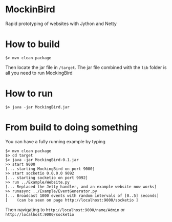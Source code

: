 # MockinBird
Rapid prototyping of websites with Jython and Netty

# How to build
```
$> mvn clean package
```
Then locate the jar file in `/target`. The jar file combined with the `lib` folder is all you need to run MockingBird

# How to run
```
$> java -jar MockingBird.jar
```

# From build to doing something
You can have a fully running example by typing
```
$> mvn clean package
$> cd target
$> java -jar MockingBird-0.1.jar
>> start 9000
[... starting MockingBird on port 9000]
>> start socketio 0.0.0.0 9092
[... starting socketio on port 9092]
>> run ../Example/Website.py
[... Replaced the Jetty handler, and an example website now works]
>> runasync ../Example/EventGenerator.py
[... Broadcast 1000 events with random intervals of [0..5] seconds]
[    (can be seen on page http://localhost:9000/socketio ]
```
Then navigating to `http://localhost:9000/name/Admin` or `http://localhost:9000/socketio`
